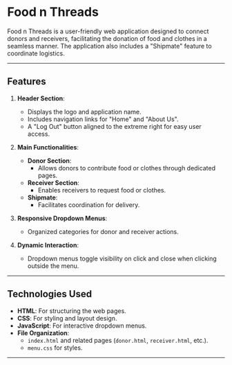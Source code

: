 # Food n Threads

Food n Threads is a user-friendly web application designed to connect donors and receivers, facilitating the donation of food and clothes in a seamless manner. The application also includes a "Shipmate" feature to coordinate logistics.

---

## **Features**

1. **Header Section**:
   - Displays the logo and application name.
   - Includes navigation links for "Home" and "About Us".
   - A "Log Out" button aligned to the extreme right for easy user access.

2. **Main Functionalities**:
   - **Donor Section**:
     - Allows donors to contribute food or clothes through dedicated pages.
   - **Receiver Section**:
     - Enables receivers to request food or clothes.
   - **Shipmate**:
     - Facilitates coordination for delivery.

3. **Responsive Dropdown Menus**:
   - Organized categories for donor and receiver actions.

4. **Dynamic Interaction**:
   - Dropdown menus toggle visibility on click and close when clicking outside the menu.

---

## **Technologies Used**

- **HTML**: For structuring the web pages.
- **CSS**: For styling and layout design.
- **JavaScript**: For interactive dropdown menus.
- **File Organization**: 
  - `index.html` and related pages (`donor.html`, `receiver.html`, etc.).
  - `menu.css` for styles.

---


